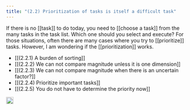 ```yaml
---
title: "(2.2) Prioritization of tasks is itself a difficult task"
---
```


If there is no [[task]] to do today, you need to [[choose a task]] from the many tasks in the task list. Which one should you select and execute? For those situations, often there are many cases where you try to [[prioritize]] tasks. However, I am wondering if the [[prioritization]] works.

- [[(2.2.1) A burden of sorting]]
- [[(2.2.2) We can not compare magnitude unless it is one dimension]]
- [[(2.2.3) We can not compare magnitude when there is an uncertain factor?]]
- [[(2.2.4) Prioritize important tasks]]
- [[(2.2.5) You do not have to determine the priority now]]

<img src='https://scrapbox.io/api/pages/nishio-en/en/icon' alt='en.icon' height="19.5"/>